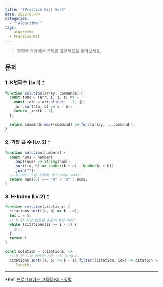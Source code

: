 ```yaml
---
title: "[Practice Kit] Sort"
date: 2022-05-04
categories:
  - "'Algorithm'"
tags:
  - Algorithm
  - Practice Kit
---
```


> 정렬을 이용해서 문제를 효율적으로 풀어보세요.

## 문제

### 1. K번째수 (Lv.1) [\*](https://programmers.co.kr/learn/courses/30/lessons/42748)

```js
function solution(array, commands) {
  const func = (arr, i, j, k) => {
    const _arr = arr.slice(i - 1, j);
    _arr.sort((a, b) => a - b);
    return _arr[k - 1];
  };

  return commands.map((command) => func(array, ...command));
}
```

### 2. 가장 큰 수 (Lv.2) [\*](https://programmers.co.kr/learn/courses/30/lessons/42746)

```js
function solution(numbers) {
  const nums = numbers
    .map((num) => String(num))
    .sort((a, b) => Number(b + a) - Number(a + b))
    .join("");
  // 0으로만 구성 되었을 경우 edge case!
  return nums[0] === "0" ? "0" : nums;
}
```

### 3. H-Index (Lv.2) [\*](https://programmers.co.kr/learn/courses/30/lessons/42747?language=javascript)

```js
function solution(citations) {
  citations.sort((a, b) => b - a);
  let i = 0;
  // h 편 이상 인용된 논문이 h편 이상!
  while (citations[i] >= i + 1) {
    i++;
  }
  return i;
}
```

```js
const solution = (citations) =>
  // h 편 이상 인용된 논문 수가 length.
  citations.sort((a, b) => b - a).filter((citation, idx) => citation >= idx + 1)
    .length;
```

---

\*Ref. [프로그래머스 고득점 Kit - 정렬](https://programmers.co.kr/learn/courses/30/parts/12198)
